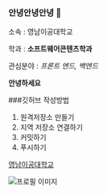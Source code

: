 ### 안녕안녕안녕 👋
소속 : 영남이공대학교

학과 : **소프트웨어콘텐츠학과**

관심분야 : *프론트 엔드, 백엔드*

**안녕하세요**

###깃허브 작성방법
1. 원격저장소 만들기
2. 지역 저장소 연결하기
3. 커밋하기
4. 푸시하기

[영남이공대학교](https://ync.ac.kr/)

![프로필 이미지](./다.jpg)
<!--
**qwer123444/qwer123444** is a ✨ _special_ ✨ repository because its `README.md` (this file) appears on your GitHub profile.

Here are some ideas to get you started:

- 🔭 I’m currently working on ...
- 🌱 I’m currently learning ...
- 👯 I’m looking to collaborate on ...
- 🤔 I’m looking for help with ...
- 💬 Ask me about ...
- 📫 How to reach me: ...
- 😄 Pronouns: ...
- ⚡ Fun fact: ...
-->
